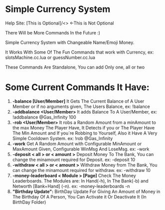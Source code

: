 # Simple Currency System
Help Site: [This is Optional]/<> <-This is Not Optional

There Will be More Commands In the Future :)

Simple Currency System with Changeable Name/Emoji Money.

It Works With Some Of The Fun Commands that work with Currency, ex: slotsMachine.cc.lua or guessNumber.cc.lua

These Commands Are Standalone, You can add Only one, all or two

# Some Current Commands It Have:
1. **-balance [User/Member]**
   It Gets The Current Balance of A User Member or if no arguments given, The Users Balance, ex: !balance
1. **-addbalance <User/Member> <Amount>** 
   It adds Balance To A User/Member, ex: !addbalance @Gas_Infinity 100
1. **-rob <User/Member>** 
   It robs a Random Amount from a minAmount to the max Money The Player Have, It Detects if you or The Player Have The Min Amount and If you`re Robbing to Yourself, Also it Have A Very Simple         Cooldown System. ex: !rob @Gas_Infinity
1. **-work** 
   Get A Random Amount with Configurable MinAmount or MaxAmount Given, Configurable WinMsg And LoseMsg. ex: -work
1. **-deposit < all > or < amount >** 
   Deposit Money To The Bank, You can change the minamount required for Deposit. ex: -deposit 10
1. **-withdraw < all > or < amount >** 
   Withdraw Money from The Bank, You can change the minamount required for withdraw. ex: -withdraw 10
1. **-money-leaderboard < Module > [Page]** 
   Check The Money Leaderboards. The Modules are: In Hand(-h), In The Bank(-b) and Networth [Bank+Hand] (-n). ex: -money-leaderboards -n
1. **"Birthday Update":**
   BirthDay Update For Giving An Amount of Money in The Birthday Of A Person, You Can Activate it Or Deactivate It (In BirthDay Folder)
